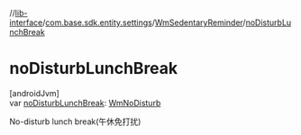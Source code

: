 //[lib-interface](../../../index.md)/[com.base.sdk.entity.settings](../index.md)/[WmSedentaryReminder](index.md)/[noDisturbLunchBreak](no-disturb-lunch-break.md)

# noDisturbLunchBreak

[androidJvm]\
var [noDisturbLunchBreak](no-disturb-lunch-break.md): [WmNoDisturb](../../com.base.sdk.entity.common/-wm-no-disturb/index.md)

No-disturb lunch break(午休免打扰)
